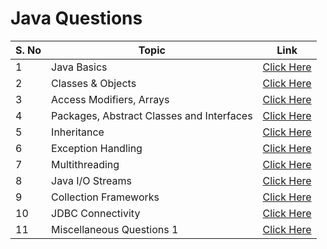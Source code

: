 # Java Questions

| S. No | Topic                                     | Link                                                                     |
| ----- | ----------------------------------------- | ------------------------------------------------------------------------ |
| 1     | Java Basics                               | [Click Here](./1%20Basic%20Programs/)                                    |
| 2     | Classes & Objects                         | [Click Here](./2%20Classes%20%26%20Objects/)                             |
| 3     | Access Modifiers, Arrays                  | [Click Here](./3%20Access%20Modifiers%2C%20Arrays/)                      |
| 4     | Packages, Abstract Classes and Interfaces | [Click Here](./4%20Packages%2C%20Abstract%20Classes%20%26%20Interfaces/) |
| 5     | Inheritance                               | [Click Here](./5%20Inheritance/)                                         |
| 6     | Exception Handling                        | [Click Here](./6%20Exception%20Handling/)                                |
| 7     | Multithreading                            | [Click Here](./7%20Multithreading/)                                      |
| 8     | Java I/O Streams                          | [Click Here](./8%20IO%20Streams/)                                        |
| 9     | Collection Frameworks                     | [Click Here](./9%20Collection%20Frameworks/)                             |
| 10    | JDBC Connectivity                         | [Click Here](./10%20JDBC%20Connectivity/)                                |
| 11    | Miscellaneous Questions 1                 | [Click Here](./Miscellaneous%20Questions%201/)                           |

